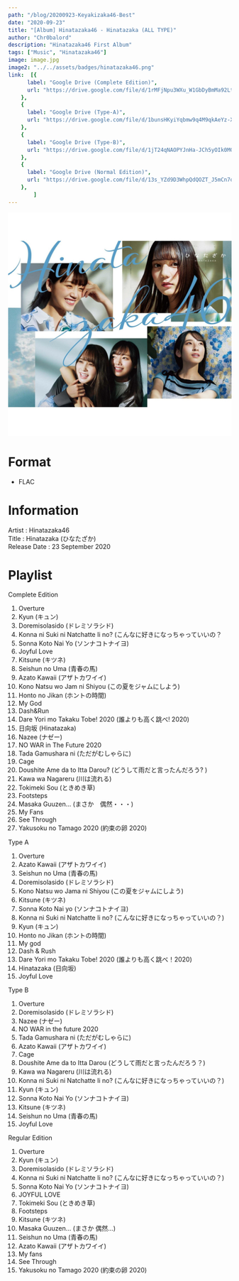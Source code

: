 ```yaml
---
path: "/blog/20200923-Keyakizaka46-Best"
date: "2020-09-23"
title: "[Album] Hinatazaka46 - Hinatazaka (ALL TYPE)"
author: "Chr0balord"
description: "Hinatazaka46 First Album"
tags: ["Music", "Hinatazaka46"]
image: image.jpg
image2: "../../assets/badges/hinatazaka46.png"
link:  [{
      label: "Google Drive (Complete Edition)",
      url: "https://drive.google.com/file/d/1rMFjNpu3WXu_W1GbDyBmMa92LtfeE20P/view?usp=sharing",
    },
    {
      label: "Google Drive (Type-A)",
      url: "https://drive.google.com/file/d/1bunsHKyiYqbmw9q4M9qkAeYz-XrTMXfi/view?usp=sharing",
    },
    {
      label: "Google Drive (Type-B)",
      url: "https://drive.google.com/file/d/1jT24qNAOPYJnHa-JCh5yOIk0MGaproKg/view?usp=sharing",
    },
    {
      label: "Google Drive (Normal Edition)",
      url: "https://drive.google.com/file/d/13s_YZd9D3WhpQdQOZT_J5mCn7qtoqdE2/view?usp=sharing",
    },
        ]
---
```


![[Music] Cover Album Hinatazaka Type A](./image.jpg)

# Format

- FLAC

# Information

Artist          : Hinatazaka46 <br>
Title           : Hinatazaka (ひなたざか) <br>
Release Date    : 23 September 2020 <br>

# Playlist

Complete Edition <br>

1. Overture 
2. Kyun (キュン)
3. Doremisolasido (ドレミソラシド)
4. Konna ni Suki ni Natchatte Ii no? (こんなに好きになっちゃっていいの？
5. Sonna Koto Nai Yo (ソンナコトナイヨ)
6. Joyful Love 
7. Kitsune (キツネ)
8. Seishun no Uma (青春の馬)
9. Azato Kawaii (アザトカワイイ)
10. Kono Natsu wo Jam ni Shiyou (この夏をジャムにしよう)
11. Honto no Jikan (ホントの時間)
12. My God 
13. Dash&Run 
14. Dare Yori mo Takaku Tobe! 2020 (誰よりも高く跳べ! 2020)
15. 日向坂 (Hinatazaka) 
16. Nazee (ナゼー)
17. NO WAR in The Future 2020
18. Tada Gamushara ni (ただがむしゃらに)
19. Cage 
20. Doushite Ame da to Itta Darou? (どうして雨だと言ったんだろう? )
21. Kawa wa Nagareru (川は流れる)
22. Tokimeki Sou (ときめき草)
23. Footsteps 
24. Masaka Guuzen... (まさか　偶然・・・)
25. My Fans 
26. See Through 
27. Yakusoku no Tamago 2020 (約束の卵 2020)

Type A <br>

1. Overture
2. Azato Kawaii (アザトカワイイ)
3. Seishun no Uma (青春の馬)
4. Doremisolasido (ドレミソラシド)
5. Kono Natsu wo Jama ni Shiyou (この夏をジャムにしよう)
6. Kitsune (キツネ)
7. Sonna Koto Nai yo (ソンナコトナイヨ)
8. Konna ni Suki ni Natchatte Ii no? (こんなに好きになっちゃっていいの？)
9. Kyun (キュン)
10. Honto no Jikan (ホントの時間)
11. My god
12. Dash & Rush
13. Dare Yori mo Takaku Tobe! 2020 (誰よりも高く跳べ！2020)
14. Hinatazaka (日向坂)
15. Joyful Love

Type B <br>

1. Overture
2. Doremisolasido (ドレミソラシド)
3. Nazee (ナゼー)
4. NO WAR in the future 2020
5. Tada Gamushara ni (ただがむしゃらに)
6. Azato Kawaii (アザトカワイイ)
7. Cage
8. Doushite Ame da to Itta Darou (どうして雨だと言ったんだろう？)
9. Kawa wa Nagareru (川は流れる)
10. Konna ni Suki ni Natchatte Ii no? (こんなに好きになっちゃっていいの？)
11. Kyun (キュン)
12. Sonna Koto Nai Yo (ソンナコトナイヨ)
13. Kitsune (キツネ)
14. Seishun no Uma (青春の馬)
15. Joyful Love

Regular Edition

1. Overture
2. Kyun (キュン)
3. Doremisolasido (ドレミソラシド)
4. Konna ni Suki ni Natchatte Ii no? (こんなに好きになっちゃっていいの？)
5. Sonna Koto Nai Yo (ソンナコトナイヨ)
6. JOYFUL LOVE
7. Tokimeki Sou (ときめき草)
8. Footsteps
9. Kitsune (キツネ)
10. Masaka Guuzen… (まさか 偶然…)
11. Seishun no Uma (青春の馬)
12. Azato Kawaii (アザトカワイイ)
13. My fans
14. See Through
15. Yakusoku no Tamago 2020 (約束の卵 2020)